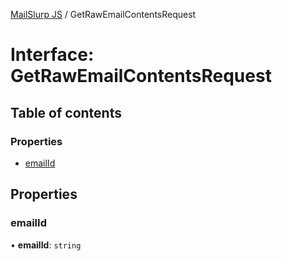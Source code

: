 [MailSlurp JS](../README.md) / GetRawEmailContentsRequest

# Interface: GetRawEmailContentsRequest

## Table of contents

### Properties

- [emailId](GetRawEmailContentsRequest.md#emailid)

## Properties

### emailId

• **emailId**: `string`
